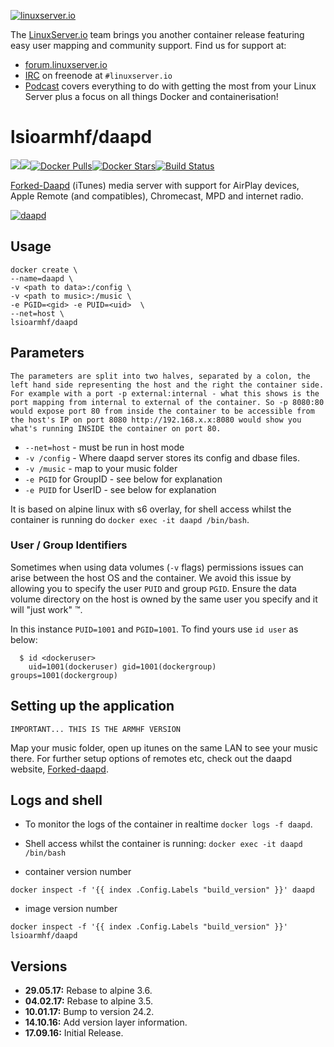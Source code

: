[linuxserverurl]: https://linuxserver.io
[forumurl]: https://forum.linuxserver.io
[ircurl]: https://www.linuxserver.io/irc/
[podcasturl]: https://www.linuxserver.io/podcast/
[appurl]: https://ejurgensen.github.io/forked-daapd/
[hub]: https://hub.docker.com/r/lsioarmhf/daapd/

[![linuxserver.io](https://raw.githubusercontent.com/linuxserver/docker-templates/master/linuxserver.io/img/linuxserver_medium.png)][linuxserverurl]

The [LinuxServer.io][linuxserverurl] team brings you another container release featuring easy user mapping and community support. Find us for support at:
* [forum.linuxserver.io][forumurl]
* [IRC][ircurl] on freenode at `#linuxserver.io`
* [Podcast][podcasturl] covers everything to do with getting the most from your Linux Server plus a focus on all things Docker and containerisation!

# lsioarmhf/daapd
[![](https://images.microbadger.com/badges/version/lsioarmhf/daapd.svg)](https://microbadger.com/images/lsioarmhf/daapd "Get your own version badge on microbadger.com")[![](https://images.microbadger.com/badges/image/lsioarmhf/daapd.svg)](https://microbadger.com/images/lsioarmhf/daapd "Get your own image badge on microbadger.com")[![Docker Pulls](https://img.shields.io/docker/pulls/lsioarmhf/daapd.svg)][hub][![Docker Stars](https://img.shields.io/docker/stars/lsioarmhf/daapd.svg)][hub][![Build Status](https://ci.linuxserver.io/buildStatus/icon?job=Docker-Builders/armhf/armhf-daapd)](https://ci.linuxserver.io/job/Docker-Builders/job/armhf/job/armhf-daapd/)

[Forked-Daapd][appurl] (iTunes) media server with support for AirPlay devices, Apple Remote (and compatibles), Chromecast, MPD and internet radio.

[![daapd](https://raw.githubusercontent.com/linuxserver/beta-templates/master/lsiodev/img/daapd-git.png)][appurl]

## Usage

```
docker create \
--name=daapd \
-v <path to data>:/config \
-v <path to music>:/music \
-e PGID=<gid> -e PUID=<uid>  \
--net=host \
lsioarmhf/daapd
```

## Parameters

`The parameters are split into two halves, separated by a colon, the left hand side representing the host and the right the container side. 
For example with a port -p external:internal - what this shows is the port mapping from internal to external of the container.
So -p 8080:80 would expose port 80 from inside the container to be accessible from the host's IP on port 8080
http://192.168.x.x:8080 would show you what's running INSIDE the container on port 80.`


* `--net=host` - must be run in host mode
* `-v /config` - Where daapd server stores its config and dbase files.
* `-v /music` - map to your music folder
* `-e PGID` for GroupID - see below for explanation
* `-e PUID` for UserID - see below for explanation

It is based on alpine linux with s6 overlay, for shell access whilst the container is running do `docker exec -it daapd /bin/bash`.

### User / Group Identifiers

Sometimes when using data volumes (`-v` flags) permissions issues can arise between the host OS and the container. We avoid this issue by allowing you to specify the user `PUID` and group `PGID`. Ensure the data volume directory on the host is owned by the same user you specify and it will "just work" ™.

In this instance `PUID=1001` and `PGID=1001`. To find yours use `id user` as below:

```
  $ id <dockeruser>
    uid=1001(dockeruser) gid=1001(dockergroup) groups=1001(dockergroup)
```

## Setting up the application 
`IMPORTANT... THIS IS THE ARMHF VERSION`

Map your music folder, open up itunes on the same LAN to see your music there.
For further setup options of remotes etc, check out the daapd website, [Forked-daapd][appurl].

## Logs and shell
* To monitor the logs of the container in realtime `docker logs -f daapd`.
* Shell access whilst the container is running: `docker exec -it daapd /bin/bash`

* container version number 

`docker inspect -f '{{ index .Config.Labels "build_version" }}' daapd`

* image version number

`docker inspect -f '{{ index .Config.Labels "build_version" }}' lsioarmhf/daapd`

## Versions

+ **29.05.17:** Rebase to alpine 3.6.
+ **04.02.17:** Rebase to alpine 3.5.
+ **10.01.17:** Bump to version 24.2.
+ **14.10.16:** Add version layer information.
+ **17.09.16:** Initial Release.
